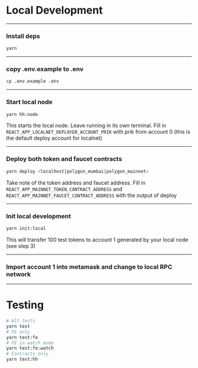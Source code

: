 # Local Development

---

### Install deps

```bash
yarn
```

---

### copy .env.example to .env

```bash
cp .env.example .env
```

---

### Start local node

```bash
yarn hh:node
```

This starts the local node. Leave running in its own terminal.
Fill in `REACT_APP_LOCALNET_DEPLOYER_ACCOUNT_PRIK` with prik from account 0 (this is the default deploy account for localnet)

---

### Deploy both token and faucet contracts

```bash
yarn deploy <localhost|polygon_mumbai|polygon_mainnet>
```

Take note of the token address and faucet address.
Fill in `REACT_APP_MAINNET_TOKEN_CONTRACT_ADDRESS` and `REACT_APP_MAINNET_FAUCET_CONTRACT_ADDRESS`
with the output of deploy

---

### Init local development

```bash
yarn init:local
```

This will transfer 100 test tokens to account 1 generated by your local node (see step 3)

---

### Import account 1 into metamask and change to local RPC network

---

# Testing

```bash
# All tests
yarn test
# FE only
yarn test:fe
# FE in watch mode
yarn test:fe:watch
# Contracts only
yarn test:hh
```
